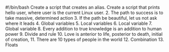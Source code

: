#!/bin/bash
Create a script that creates an alias.
Create a script that prints hello user, where user is the current Linux user.
2. The path to success is to take massive, determined action
3. If the path be beautiful, let us not ask where it leads
4. Global variables
5. Local variables
6. Local variable
7. Global variable
8. Every addition to true knowledge is an addition to human power
9. Divide and rule
10. Love is anterior to life, posterior to death, initial of creation, 
11. There are 10 types of people in the world 
12. Combination
13. Floats


